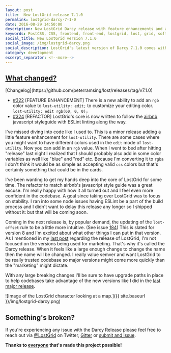 ```yaml
---
layout: post
title:  New LostGrid release 7.1.0
permalink: lostgrid-darcy-7-1-0
date: 2016-08-29 14:50:00
description: New LostGrid Darcy release with feature enhancements and a major under-the-hood refactor.
keywords: PostCSS, CSS, frontend, front-end, lostgrid, lost, grid, software-release
social_title: New LostGrid version 7.1.0
social_image: /img/lostgrid-darcy.png
social_description: LostGrid's latest version of Darcy 7.1.0 comes with a new utility feature and refactored core using Airbnb's ESLint configuration
category: development
excerpt_separator: <!--more-->
---
```


<h2 id="what-changed"><a href="#what-changed">What changed?</a></h2>
[Changelog](https://github.com/peterramsing/lost/releases/tag/v7.1.0)


* [#322](https://github.com/peterramsing/lost/pull/322) [FEATURE ENHANCEMENT] There is a new ability to add an `rgb` color value to `lost-utility: edit;` to customize your editing color. `lost-utility: edit rgb(60, 0, 0);`
* [#324](https://github.com/peterramsing/lost/pull/324) [REFACTOR] LostGrid's core is now written to follow the [airbnb](https://github.com/airbnb/javascript) javascript styleguide with ESLint linting along the way.

I've missed diving into code like I used to. This is a minor release adding a little feature enhancement for `lost-utility`. There are some cases where you might want to have different colors used in the `edit` mode of `lost-utility`. Now you can add in an `rgb` value. When I went to bed after hitting "release" last night I realized that I should probably also add in some color variables as well like "blue" and "red" etc. Because I'm converting it to `rgba` I don't think it would be as simple as accepting valid `css` colors but that's certainly something that could be in the cards.

<!--more-->

I've been wanting to get my hands deep into the core of LostGrid for some time. The refactor to match airbnb's javascript style guide was a great excuse. I'm really happy with how it all turned out and I feel even more confident in the codebase. A goal since taking over LostGrid was to focus on stability. I ran into some node issues having ESLint be a part of the build process and I didn't want to delay this release any longer so I shipped without it: but that will be coming soon.

Coming in the next release is, by popular demand, the updating of the `lost-offset` rule to be a little more intuitive. (See issue [184](https://github.com/peterramsing/lost/issues/184)) This is slated for version 8 and I'm excited about what other things I can put in that version. As I mentioned in my [last post](/lost-grid-darcy-release) regarding the release of LostGrid, I'm not focused on the versions being used for marketing. That's why it's called the Darcy release. When it feels like a large enough change to change the name then the name will be changed. I really value semver and want LostGrid to be really trusted codebase so major versions might come more quickly than the "marketing" might dictate.

With any large breaking changes I'll be sure to have upgrade paths in place to help codebases take advantage of the new versions like I did in the [last major release](/lost-grid-darcy-release#what-breaking-changes-are-there).

![Image of the LostGrid character looking at a map.]({{ site.baseurl }}/img/lostgrid-darcy.png)


## Something's broken?
If you're experiencing any issue with the Darcy Release please feel free to reach out via [@LostGrid](https://twitter.com/lostgrid) on Twitter, [Gitter](https://gitter.im/peterramsing/lost) or [submit and issue](https://github.com/peterramsing/lost/issues/new).

**Thanks to [everyone](https://github.com/peterramsing/lost/graphs/contributors) that's made this project possible!**

